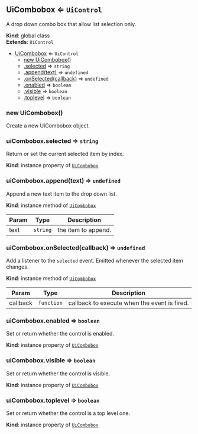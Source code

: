 <a name="UiCombobox"></a>

## UiCombobox ⇐ <code>UiControl</code>
A drop down combo box that allow list selection only.

**Kind**: global class  
**Extends**: <code>UiControl</code>  

* [UiCombobox](#UiCombobox) ⇐ <code>UiControl</code>
    * [new UiCombobox()](#new_UiCombobox_new)
    * [.selected](#UiCombobox+selected) ⇒ <code>string</code>
    * [.append(text)](#UiCombobox+append) ⇒ <code>undefined</code>
    * [.onSelected(callback)](#UiCombobox+onSelected) ⇒ <code>undefined</code>
    * [.enabled](#) ⇒ <code>boolean</code>
    * [.visible](#) ⇒ <code>boolean</code>
    * [.toplevel](#) ⇒ <code>boolean</code>

<a name="new_UiCombobox_new"></a>

### new UiCombobox()
Create a new UiCombobox object.

<a name="UiCombobox+selected"></a>

### uiCombobox.selected ⇒ <code>string</code>
Return or set the current selected item by index.

**Kind**: instance property of [<code>UiCombobox</code>](#UiCombobox)  
<a name="UiCombobox+append"></a>

### uiCombobox.append(text) ⇒ <code>undefined</code>
Append a new text item to the drop down list.

**Kind**: instance method of [<code>UiCombobox</code>](#UiCombobox)  

| Param | Type | Description |
| --- | --- | --- |
| text | <code>string</code> | the item to append. |

<a name="UiCombobox+onSelected"></a>

### uiCombobox.onSelected(callback) ⇒ <code>undefined</code>
Add a listener to the `selected` event. Emitted whenever the selected
item changes.

**Kind**: instance method of [<code>UiCombobox</code>](#UiCombobox)  

| Param | Type | Description |
| --- | --- | --- |
| callback | <code>function</code> | callback to execute when the event is fired. |

<a name=""></a>

### uiCombobox.enabled ⇒ <code>boolean</code>
Set or return whether the control is enabled.

**Kind**: instance property of [<code>UiCombobox</code>](#UiCombobox)  
<a name=""></a>

### uiCombobox.visible ⇒ <code>boolean</code>
Set or return whether the control is visible.

**Kind**: instance property of [<code>UiCombobox</code>](#UiCombobox)  
<a name=""></a>

### uiCombobox.toplevel ⇒ <code>boolean</code>
Set or return whether the control is a top level one.

**Kind**: instance property of [<code>UiCombobox</code>](#UiCombobox)  
